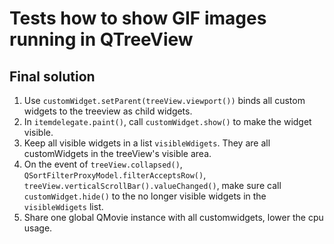 # Tests how to show GIF images running in QTreeView

## Final solution
1. Use `customWidget.setParent(treeView.viewport())` binds all custom widgets to the treeview as child widgets.
2. In `itemdelegate.paint()`, call `customWidget.show()` to make the widget visible.
3. Keep all visible widgets in a list `visibleWdigets`. They are all customWidgets in the treeView's visible area.
4. On the event of `treeView.collapsed()`, `QSortFilterProxyModel.filterAcceptsRow()`, `treeView.verticalScrollBar().valueChanged()`, make sure call `customWidget.hide()` to the no longer visible widgets in the `visibleWdigets` list.
5. Share one global QMovie instance with all customwidgets, lower the cpu usage.